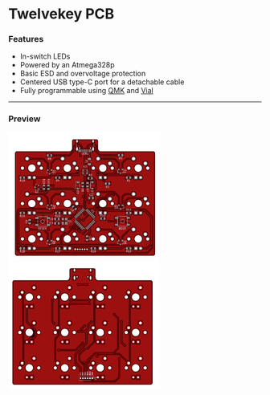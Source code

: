 # Twelvekey PCB

### Features

- In-switch LEDs
- Powered by an Atmega328p
- Basic ESD and overvoltage protection
- Centered USB type-C port for a detachable cable
- Fully programmable using [QMK](https://qmk.fm) and [Vial](https://get.vial.today)

---

### Preview

<img src="pcb_back.png" alt="pcb_back" width="300"/> <img src="pcb_front.png" alt="pcb_front" width="300"/>
